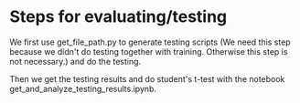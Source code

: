 # Steps for evaluating/testing

We first use get_file_path.py to generate testing scripts (We need this step because we didn't do testing together with training. Otherwise this step is not necessary.) and do the testing. 

Then we get the testing results and do student's t-test with the notebook get_and_analyze_testing_results.ipynb.
